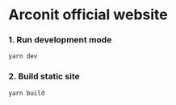 # Arconit official website

### 1. Run development mode

`yarn dev`

### 2. Build static site

`yarn build`
